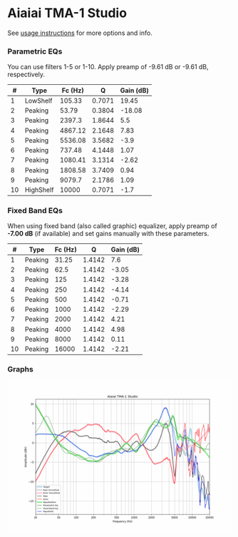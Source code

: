 # Aiaiai TMA-1 Studio
See [usage instructions](https://github.com/jaakkopasanen/AutoEq#usage) for more options and info.

### Parametric EQs
You can use filters 1-5 or 1-10. Apply preamp of -9.61 dB or -9.61 dB, respectively.

|   # | Type      |   Fc (Hz) |      Q |   Gain (dB) |
|-----|-----------|-----------|--------|-------------|
|   1 | LowShelf  |    105.33 | 0.7071 |       19.45 |
|   2 | Peaking   |     53.79 | 0.3804 |      -18.08 |
|   3 | Peaking   |   2397.3  | 1.8644 |        5.5  |
|   4 | Peaking   |   4867.12 | 2.1648 |        7.83 |
|   5 | Peaking   |   5536.08 | 3.5682 |       -3.9  |
|   6 | Peaking   |    737.48 | 4.1448 |        1.07 |
|   7 | Peaking   |   1080.41 | 3.1314 |       -2.62 |
|   8 | Peaking   |   1808.58 | 3.7409 |        0.94 |
|   9 | Peaking   |   9079.7  | 2.1786 |        1.09 |
|  10 | HighShelf |  10000    | 0.7071 |       -1.7  |

### Fixed Band EQs
When using fixed band (also called graphic) equalizer, apply preamp of **-7.00 dB** (if available) and set gains manually with these parameters.

|   # | Type    |   Fc (Hz) |      Q |   Gain (dB) |
|-----|---------|-----------|--------|-------------|
|   1 | Peaking |     31.25 | 1.4142 |        7.6  |
|   2 | Peaking |     62.5  | 1.4142 |       -3.05 |
|   3 | Peaking |    125    | 1.4142 |       -3.28 |
|   4 | Peaking |    250    | 1.4142 |       -4.14 |
|   5 | Peaking |    500    | 1.4142 |       -0.71 |
|   6 | Peaking |   1000    | 1.4142 |       -2.29 |
|   7 | Peaking |   2000    | 1.4142 |        4.21 |
|   8 | Peaking |   4000    | 1.4142 |        4.98 |
|   9 | Peaking |   8000    | 1.4142 |        0.11 |
|  10 | Peaking |  16000    | 1.4142 |       -2.21 |

### Graphs
![](./Aiaiai%20TMA-1%20Studio.png)
